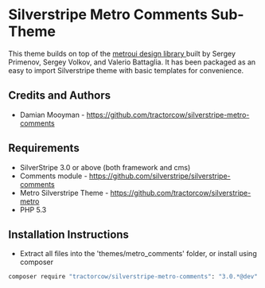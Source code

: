 # Silverstripe Metro Comments Sub-Theme

This theme builds on top of the [metroui design library ](http://metroui.org.ua) built by Sergey Primenov, Sergey Volkov,
and Valerio Battaglia. It has been packaged as an easy to import Silverstripe theme with basic templates for convenience.

## Credits and Authors

 * Damian Mooyman - <https://github.com/tractorcow/silverstripe-metro-comments>

## Requirements

 * SilverStripe 3.0 or above (both framework and cms)
 * Comments module - <https://github.com/silverstripe/silverstripe-comments>
 * Metro Silverstripe Theme - <https://github.com/tractorcow/silverstripe-metro>
 * PHP 5.3

## Installation Instructions

 * Extract all files into the 'themes/metro_comments' folder, or install using composer

```bash
composer require "tractorcow/silverstripe-metro-comments": "3.0.*@dev"
```

